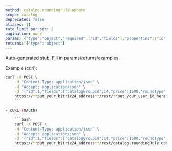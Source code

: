 ```yaml
---
method: catalog.roundingrule.update
scope: catalog
deprecated: false
aliases: []
rate_limit_per_sec: 2
pagination: none
params: {"type":"object","required":["id","fields"],"properties":{"id":{"type":"integer"},"fields":{"type":"object"}}}
returns: {"type":"object"}
---
```


Auto-generated stub. Fill in params/returns/examples.

Example (curl):

```bash
curl -X POST \
    -H "Content-Type: application/json" \
    -H "Accept: application/json" \
    -d '{"id":1,"fields":{"catalogGroupId":14,"price":1500,"roundType":2,"roundPrecision":10}}' \
    https://**put_your_bitrix24_address**/rest/**put_your_user_id_here**/**put_your_webbhook_here**/catalog.roundingRule.update
    ```

- cURL (OAuth)

    ```bash
    curl -X POST \
    -H "Content-Type: application/json" \
    -H "Accept: application/json" \
    -d '{"id":1,"fields":{"catalogGroupId":14,"price":1500,"roundType":2,"roundPrecision":10},"auth":"**put_access_token_here**"}' \
    https://**put_your_bitrix24_address**/rest/catalog.roundingRule.update
```
